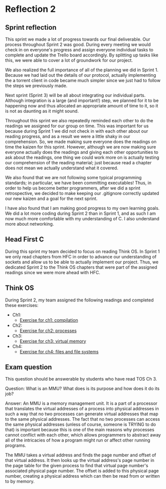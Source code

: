 # Reflection 2

## Sprint reflection
This sprint we made a lot of progress towards our final deliverable. Our process throughout Sprint 2 was good. During every meeting we would check in on everyone's progress and assign everyone individual tasks to complete and update the Trello board accordingly. By splitting up tasks like this, we were able to cover a lot of groundwork for our project.

We also realized the full importance of all of the planning we did in Sprint 1. Because we had laid out the details of our protocol, actually implementing the a torrent client in code became much simpler since we just had to follow the steps we previously made.

Next sprint (Sprint 3) will be all about integrating our individual parts. Although integration is a large (and important!) step, we planned for it to be happening now and thus allocated an appropriate amount of time to it, so it is not as daunting as it might sound.

Throughout this sprint we also repeatedly reminded each other to do the readings we assigned for our group on time. This was important for us because during Sprint 1 we did not check in with each other about our reading progress, and as a result we were a little shaky in our comprehension. So, we made making sure everyone does the readings on time the kaizen for this sprint. However, although we are now making sure everyone actually does the readings and giving each other opportunities to ask about the readings, one thing we could work more on is actually testing our comprehension of the reading material; just because read a chapter does not mean we actually understand what it covered.

We also found that we are not following some typical programming standards; in particular, we have been committing executables! Thus, in order to help us become better programmers, after we did a sprint retrospective, we decided to make keeping our .gitignore correctly updated our new kaizen and a goal for the next sprint.

I have also found that I am making good progress to my own learning goals. We did a lot more coding during Sprint 2 than in Sprint 1, and as such I am now much more comfortable with my understanding of C. I also understand more about networking.

## Head First C
During this sprint my team decided to focus on reading Think OS. In Sprint 1 we only read chapters from HFC in order to advance our understanding of sockets and allow us to be able to actually implement our project. Thus, we dedicated Sprint 2 to the Think OS chapters that were part of the assigned readings since we were more ahead with HFC.

## Think OS
During Sprint 2, my team assigned the following readings and completed these exercises:

- Ch1:
  - [Exercise for ch1: compilation](https://github.com/jovanduy/ExercisesInC/blob/master/reading_questions/thinkos.md#chapter-1)
- Ch2:
  - [Exercise for ch2: processes](https://github.com/jovanduy/ExercisesInC/blob/master/reading_questions/thinkos.md#chapter-2)
- Ch3:
  - [Exercise for ch3: virtual memory](https://github.com/jovanduy/ExercisesInC/blob/master/reading_questions/thinkos.md#chapter-3)
- Ch4:
  - [Exercise for ch4: files and file systems](https://github.com/jovanduy/ExercisesInC/blob/master/reading_questions/thinkos.md#chapter-4)

## Exam question
This question should be answerable by students who have read TOS Ch 3.

Question: What is an MMU? What does is its purpose and how does it do its job?

Answer: An MMU is a memory management unit. It is a part of a processor that translates the virtual addresses of a process into physical addresses in such a way that no two processes can generate virtual addresses that map to the same physical addresses. The fact that no two processes can access the same physical addresses (unless of course, someone is TRYING to do that) is important because this is one of the main reasons why processes cannot conflict with each other, which allows programmers to abstract away all of the intricacies of how a program might run or affect other running programs.

The MMU takes a virtual address and finds the page number and offset of that virtual address. It then looks up the virtual address's page number in the page table for the given process to find that virtual page number's associated physical page number. The offset is added to this physical page number, creating a physical address which can then be read from or written to by memory.
